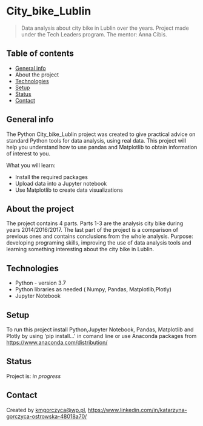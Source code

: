 # <h1> City_bike_Lublin
> Data analysis about city bike in Lublin over the years. Project made under the Tech Leaders program. The mentor: Anna Cibis.

## Table of contents
* [General info](#general-info)
* About the project
* [Technologies](#technologies)
* [Setup](#setup)
* [Status](#status)
* [Contact](#contact)

## General info
The Python City_bike_Lublin project was created to give practical advice on standard Python tools for data analysis, using
real data. This project will help you understand how to use pandas and Matplotlib to obtain information of interest to you.

What you will learn:
* Install the required packages
* Upload data into a Jupyter notebook 
* Use Matplotlib to create data visualizations

## About the project
The project contains 4 parts. Parts 1-3 are the analysis city bike during years 2014/2016/2017. The last part of the project is a comparison of previous ones and contains conclusions from the whole analysis. 
Purpose: developing programing skills, improving the use of data analysis tools and learning something interesting about the city bike in Lublin.
    
## Technologies
* Python - version 3.7
* Python libraries as needed ( Numpy, Pandas, Matplotlib,Plotly)
* Jupyter Notebook

## Setup
To run this project install Python,Jupyter Notebook, Pandas, Matplotlib and Plotly by using 'pip install...' in comand line
or use Anaconda packages from https://www.anaconda.com/distribution/


## Status
Project is: _in progress_


## Contact
Created by kmgorczyca@wp.pl, https://www.linkedin.com/in/katarzyna-gorczyca-ostrowska-48018a70/
